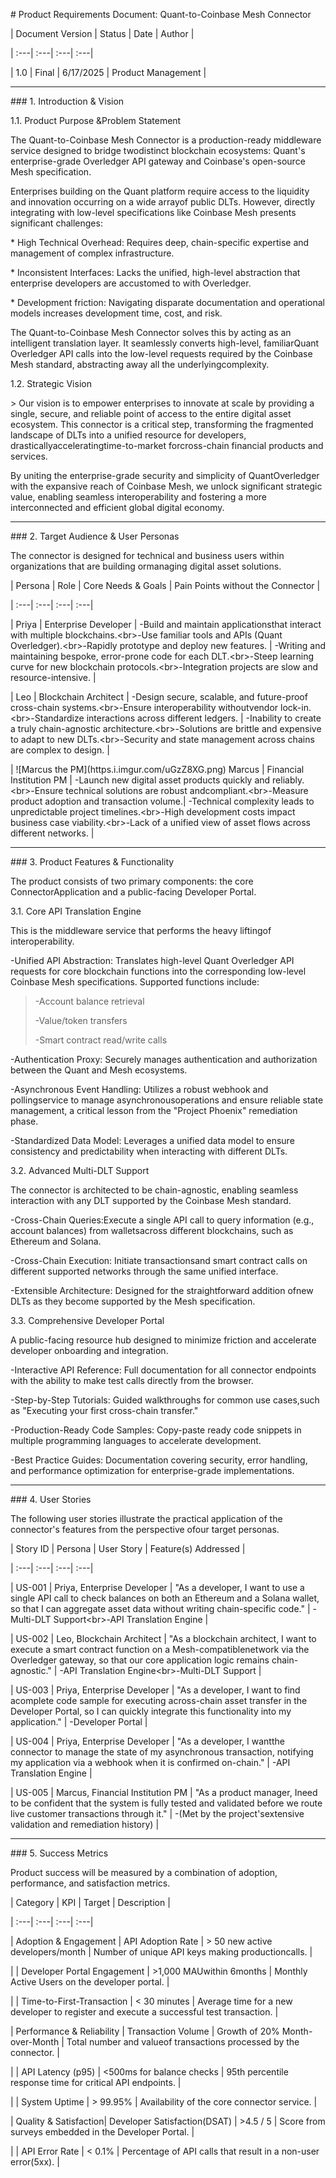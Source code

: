 \# Product Requirements Document: Quant-to-Coinbase Mesh Connector

\| Document Version \| Status \| Date \| Author \|

\| :---\| :---\| :---\| :---\|

\| 1.0 \| Final \| 6/17/2025 \| Product Management \|

---

\### 1. Introduction & Vision

1.1. Product Purpose &Problem Statement

The Quant-to-Coinbase Mesh Connector is a production-ready middleware
service designed to bridge twodistinct blockchain ecosystems: Quant's
enterprise-grade Overledger API gateway and Coinbase's open-source Mesh
specification.

Enterprises building on the Quant platform require access to the
liquidity and innovation occurring on a wide arrayof public DLTs.
However, directly integrating with low-level specifications like
Coinbase Mesh presents significant challenges:

\* High Technical Overhead: Requires deep, chain-specific expertise and
management of complex infrastructure.

\* Inconsistent Interfaces: Lacks the unified, high-level abstraction
that enterprise developers are accustomed to with Overledger.

\* Development friction: Navigating disparate documentation and
operational models increases development time, cost, and risk.

The Quant-to-Coinbase Mesh Connector solves this by acting as an
intelligent translation layer. It seamlessly converts high-level,
familiarQuant Overledger API calls into the low-level requests required
by the Coinbase Mesh standard, abstracting away all the
underlyingcomplexity.

1.2. Strategic Vision

\> Our vision is to empower enterprises to innovate at scale by
providing a single, secure, and reliable point of access to the entire
digital asset ecosystem. This connector is a critical step, transforming
the fragmented landscape of DLTs into a unified resource for developers,
drasticallyacceleratingtime-to-market forcross-chain financial products
and services.

By uniting the enterprise-grade security and simplicity of
QuantOverledger with the expansive reach of Coinbase Mesh, we unlock
significant strategic value, enabling seamless interoperability and
fostering a more interconnected and efficient global digital economy.

---

\### 2. Target Audience & User Personas

The connector is designed for technical and business users within
organizations that are building ormanaging digital asset solutions.

\| Persona \| Role \| Core Needs & Goals \| Pain Points without the
Connector \|

\| :---\| :---\| :---\| :---\|

\| Priya \| Enterprise Developer \| -Build and maintain applicationsthat
interact with multiple blockchains.\<br\>-Use familiar tools and APIs
(Quant Overledger).\<br\>-Rapidly prototype and deploy new features. \|
-Writing and maintaining bespoke, error-prone code for each
DLT.\<br\>-Steep learning curve for new blockchain
protocols.\<br\>-Integration projects are slow and resource-intensive.
\|

\| Leo \| Blockchain Architect \| -Design secure, scalable, and
future-proof cross-chain systems.\<br\>-Ensure interoperability
withoutvendor lock-in.\<br\>-Standardize interactions across different
ledgers. \| -Inability to create a truly chain-agnostic
architecture.\<br\>-Solutions are brittle and expensive to adapt to new
DLTs.\<br\>-Security and state management across chains are complex to
design. \|

\| \![Marcus the PM\](https.i.imgur.com/uGzZ8XG.png) Marcus \| Financial
Institution PM \| -Launch new digital asset products quickly and
reliably.\<br\>-Ensure technical solutions are robust
andcompliant.\<br\>-Measure product adoption and transaction volume.\|
-Technical complexity leads to unpredictable project
timelines.\<br\>-High development costs impact business case
viability.\<br\>-Lack of a unified view of asset flows across different
networks. \|

---

\### 3. Product Features & Functionality

The product consists of two primary components: the core
ConnectorApplication and a public-facing Developer Portal.

3.1. Core API Translation Engine

This is the middleware service that performs the heavy liftingof
interoperability.

-Unified API Abstraction: Translates high-level Quant Overledger API
requests for core blockchain functions into the corresponding low-level
Coinbase Mesh specifications. Supported functions include:

> -Account balance retrieval
>
> -Value/token transfers
>
> -Smart contract read/write calls

-Authentication Proxy: Securely manages authentication and authorization
between the Quant and Mesh ecosystems.

-Asynchronous Event Handling: Utilizes a robust webhook and
pollingservice to manage asynchronousoperations and ensure reliable
state management, a critical lesson from the "Project Phoenix"
remediation phase.

-Standardized Data Model: Leverages a unified data model to ensure
consistency and predictability when interacting with different DLTs.

3.2. Advanced Multi-DLT Support

The connector is architected to be chain-agnostic, enabling seamless
interaction with any DLT supported by the Coinbase Mesh standard.

-Cross-Chain Queries:Execute a single API call to query information
(e.g., account balances) from walletsacross different blockchains, such
as Ethereum and Solana.

-Cross-Chain Execution: Initiate transactionsand smart contract calls on
different supported networks through the same unified interface.

-Extensible Architecture: Designed for the straightforward addition
ofnew DLTs as they become supported by the Mesh specification.

3.3. Comprehensive Developer Portal

A public-facing resource hub designed to minimize friction and
accelerate developer onboarding and integration.

-Interactive API Reference: Full documentation for all connector
endpoints with the ability to make test calls directly from the browser.

-Step-by-Step Tutorials: Guided walkthroughs for common use cases,such
as "Executing your first cross-chain transfer."

-Production-Ready Code Samples: Copy-paste ready code snippets in
multiple programming languages to accelerate development.

-Best Practice Guides: Documentation covering security, error handling,
and performance optimization for enterprise-grade implementations.

---

\### 4. User Stories

The following user stories illustrate the practical application of the
connector's features from the perspective ofour target personas.

\| Story ID \| Persona \| User Story \| Feature(s) Addressed \|

\| :---\| :---\| :---\| :---\|

\| US-001 \| Priya, Enterprise Developer \| "As a developer, I want to
use a single API call to check balances on both an Ethereum and a Solana
wallet, so that I can aggregate asset data without writing
chain-specific code." \| -Multi-DLT Support\<br\>-API Translation Engine
\|

\| US-002 \| Leo, Blockchain Architect \| "As a blockchain architect, I
want to execute a smart contract function on a Mesh-compatiblenetwork
via the Overledger gateway, so that our core application logic remains
chain-agnostic." \| -API Translation Engine\<br\>-Multi-DLT Support \|

\| US-003 \| Priya, Enterprise Developer \| "As a developer, I want to
find acomplete code sample for executing across-chain asset transfer in
the Developer Portal, so I can quickly integrate this functionality into
my application." \| -Developer Portal \|

\| US-004 \| Priya, Enterprise Developer \| "As a developer, I wantthe
connector to manage the state of my asynchronous transaction, notifying
my application via a webhook when it is confirmed on-chain." \| -API
Translation Engine \|

\| US-005 \| Marcus, Financial Institution PM \| "As a product manager,
Ineed to be confident that the system is fully tested and validated
before we route live customer transactions through it." \| -(Met by the
project'sextensive validation and remediation history) \|

---

\### 5. Success Metrics

Product success will be measured by a combination of adoption,
performance, and satisfaction metrics.

\| Category \| KPI \| Target \| Description \|

\| :---\| :---\| :---\| :---\|

\| Adoption & Engagement \| API Adoption Rate \| \> 50 new active
developers/month \| Number of unique API keys making productioncalls. \|

\| \| Developer Portal Engagement \| \>1,000 MAUwithin 6months \|
Monthly Active Users on the developer portal. \|

\| \| Time-to-First-Transaction \| \< 30 minutes \| Average time for a
new developer to register and execute a successful test transaction. \|

\| Performance & Reliability \| Transaction Volume \| Growth of 20%
Month-over-Month \| Total number and valueof transactions processed by
the connector. \|

\| \| API Latency (p95) \| \<500ms for balance checks \| 95th percentile
response time for critical API endpoints. \|

\| \| System Uptime \| \> 99.95% \| Availability of the core connector
service. \|

\| Quality & Satisfaction\| Developer Satisfaction(DSAT) \| \>4.5 / 5 \|
Score from surveys embedded in the Developer Portal. \|

\| \| API Error Rate \| \< 0.1% \| Percentage of API calls that result
in a non-user error(5xx). \|
